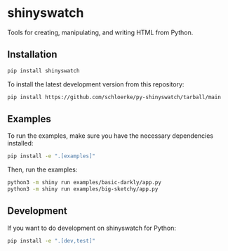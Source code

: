 # shinyswatch

Tools for creating, manipulating, and writing HTML from Python.

## Installation

```sh
pip install shinyswatch
```

To install the latest development version from this repository:

```sh
pip install https://github.com/schloerke/py-shinyswatch/tarball/main
```

## Examples

To run the examples, make sure you have the necessary dependencies installed:

```sh
pip install -e ".[examples]"
```

Then, run the examples:

```sh
python3 -m shiny run examples/basic-darkly/app.py
python3 -m shiny run examples/big-sketchy/app.py
```


## Development

If you want to do development on shinyswatch for Python:

```sh
pip install -e ".[dev,test]"
```
